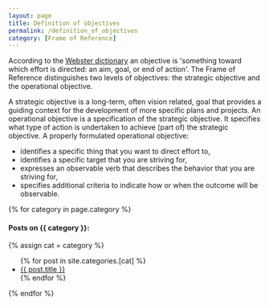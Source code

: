```yaml
---
layout: page
title: Definition of objectives
permalink: /definition_of_objectives
category: [Frame of Reference]
---
```


According to the <a href="https://www.merriam-webster.com/dictionary/objective">Webster dictionary</a> an objective is 'something toward which effort is directed: an aim, goal, or end of action'. The Frame of Reference distinguishes two levels of objectives: the strategic objective and the operational objective.
 
A strategic objective is a long-term, often vision related, goal that provides a guiding context for the development of more specific plans and projects. An operational objective is a specification of the strategic objective. It specifies what type of action is undertaken to achieve (part of) the strategic objective. A properly formulated operational objective: 
<ul>
    <li>identifies a specific thing that you want to direct effort to,</li>
    <li>identifies a specific target that you are striving for,</li>
    <li>expresses an observable verb that describes the behavior that you are striving for,</li>
    <li>specifies additional criteria to indicate how or when the outcome will be observable.</li>
</ul>
    
{% for category in page.category %}
  <h4>Posts on {{ category }}:</h4>
  {% assign cat = category %}
  <ul>
    {% for post in site.categories.[cat] %}
      <li><a href="{{ post.url }}">{{ post.title }}</a></li>
    {% endfor %}
  </ul>
{% endfor %}
